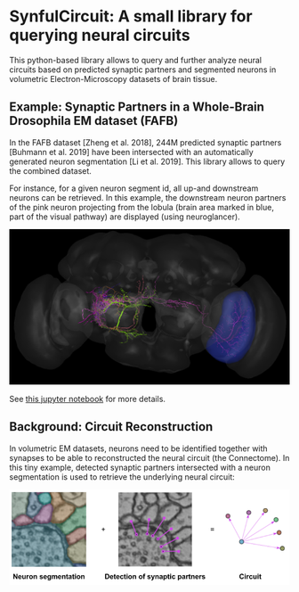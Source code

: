 # SynfulCircuit: A small library for querying neural circuits

This python-based library allows to query and further analyze neural circuits based on predicted synaptic partners and segmented neurons in volumetric Electron-Microscopy datasets of brain tissue.


## Example: Synaptic Partners in a Whole-Brain Drosophila EM dataset (FAFB)
In the FAFB dataset \[Zheng et al. 2018\], 244M predicted synaptic partners \[Buhmann et al. 2019\] have been intersected with an automatically generated neuron segmentation \[Li et al. 2019\].
This library allows to query the combined dataset.


For instance, for a given neuron segment id, all up-and downstream neurons can be retrieved. In this example, the downstream neuron partners of the pink neuron projecting from the lobula (brain area marked in blue, part of the visual pathway) are displayed (using neuroglancer).

![ng_visual_pathway](docs/_static/ng_visual_pathway.png)

See [this jupyter notebook](examples/synful_fafb_query_circuit.ipynb) for more details.

## Background: Circuit Reconstruction
In volumetric EM datasets, neurons need to be identified together with synapses to be able to reconstructed the neural circuit (the Connectome).
In this tiny example, detected synaptic partners intersected with a neuron segmentation is used to retrieve the underlying neural circuit:

![circuit_reconstruction](docs/_static/circuit_reconstruction.png)